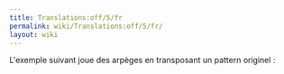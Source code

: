 ```yaml
---
title: Translations:off/5/fr
permalink: wiki/Translations:off/5/fr/
layout: wiki
---
```


L'exemple suivant joue des arpèges en transposant un pattern originel :

